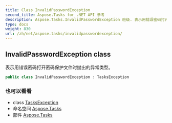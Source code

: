 ```yaml
---
title: Class InvalidPasswordException
second_title: Aspose.Tasks for .NET API 参考
description: Aspose.Tasks.InvalidPasswordException 班级. 表示用错误密码打开密码保护文件时抛出的异常类型
type: docs
weight: 830
url: /zh/net/aspose.tasks/invalidpasswordexception/
---
```

## InvalidPasswordException class

表示用错误密码打开密码保护文件时抛出的异常类型。

```csharp
public class InvalidPasswordException : TasksException
```

### 也可以看看

* class [TasksException](../tasksexception/)
* 命名空间 [Aspose.Tasks](../../aspose.tasks/)
* 部件 [Aspose.Tasks](../../)


